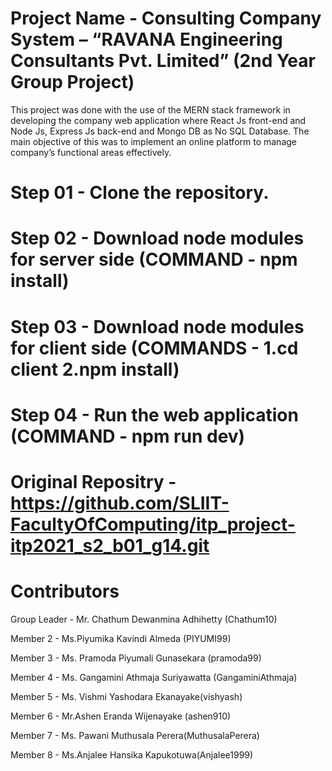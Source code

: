 # Project Name - Consulting Company System – “RAVANA Engineering Consultants Pvt. Limited” (2nd Year Group Project)

This project was done with the use of the MERN stack framework in developing the company web application where React Js front-end and Node Js, Express Js back-end and Mongo DB as No SQL Database. The main objective of this was to implement an online platform to manage company’s functional areas effectively.

# Step 01 - Clone the repository.

# Step 02 - Download node modules for server side (COMMAND - npm install)

# Step 03 -  Download node modules for client side (COMMANDS - 1.cd client   2.npm install)

# Step 04 - Run the web application (COMMAND - npm run dev)

                      
# Original Repositry - https://github.com/SLIIT-FacultyOfComputing/itp_project-itp2021_s2_b01_g14.git                      



# Contributors

Group Leader - Mr. Chathum Dewanmina Adhihetty (Chathum10)

Member 2 - Ms.Piyumika Kavindi Almeda (PIYUMI99)

Member 3 - Ms. Pramoda Piyumali Gunasekara (pramoda99)

Member 4 - Ms. Gangamini Athmaja Suriyawatta (GangaminiAthmaja)

Member 5 - Ms. Vishmi Yashodara Ekanayake(vishyash)

Member 6 - Mr.Ashen Eranda Wijenayake (ashen910)

Member 7 - Ms. Pawani Muthusala Perera(MuthusalaPerera)

Member 8 - Ms.Anjalee Hansika Kapukotuwa(Anjalee1999)
